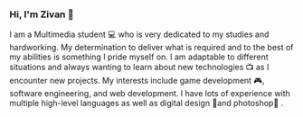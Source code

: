 ### Hi, I'm Zivan 👾

I am a Multimedia student 💻 who is very dedicated to my studies and hardworking. My determination to deliver what is required and to the best of my abilities is
something I pride myself on. I am adaptable to different situations and always wanting to learn about new technologies 📺 as I encounter new projects. My interests include game development 🎮, software engineering, and web development. I have lots of experience with multiple high-level languages as well as digital design 🎨and
photoshop🌅 .
